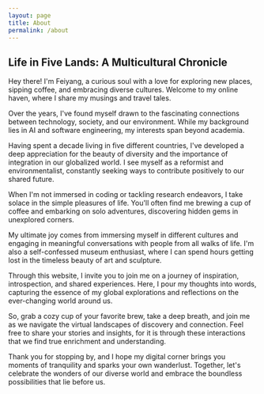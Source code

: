 ```yaml
---
layout: page
title: About
permalink: /about
---
```


## Life in Five Lands: A Multicultural Chronicle

Hey there! I'm Feiyang, a curious soul with a love for exploring new places, sipping coffee, and embracing diverse cultures. Welcome to my online haven, where I share my musings and travel tales.

Over the years, I've found myself drawn to the fascinating connections between technology, society, and our environment. While my background lies in AI and software engineering, my interests span beyond academia.

Having spent a decade living in five different countries, I've developed a deep appreciation for the beauty of diversity and the importance of integration in our globalized world. I see myself as a reformist and environmentalist, constantly seeking ways to contribute positively to our shared future.

When I'm not immersed in coding or tackling research endeavors, I take solace in the simple pleasures of life. You'll often find me brewing a cup of coffee and embarking on solo adventures, discovering hidden gems in unexplored corners.

My ultimate joy comes from immersing myself in different cultures and engaging in meaningful conversations with people from all walks of life. I'm also a self-confessed museum enthusiast, where I can spend hours getting lost in the timeless beauty of art and sculpture.

Through this website, I invite you to join me on a journey of inspiration, introspection, and shared experiences. Here, I pour my thoughts into words, capturing the essence of my global explorations and reflections on the ever-changing world around us.

So, grab a cozy cup of your favorite brew, take a deep breath, and join me as we navigate the virtual landscapes of discovery and connection. Feel free to share your stories and insights, for it is through these interactions that we find true enrichment and understanding.

Thank you for stopping by, and I hope my digital corner brings you moments of tranquility and sparks your own wanderlust. Together, let's celebrate the wonders of our diverse world and embrace the boundless possibilities that lie before us.